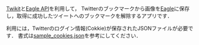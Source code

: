 [Twikit](https://github.com/d60/twikit)と[Eagle API](https://api.eagle.cool/)を利用して，
Twitterのブックマークから画像を[Eagle](https://jp.eagle.cool/)に保存し，取得に成功したツイートへのブックマークを解除するアプリです．

利用には，Twitterのログイン情報(Cokkie)が保存されたJSONファイルが必要です．
書式は[sample_cookies.json](https://github.com/Mass-ms/Twi_Bookmark_to_Eagle/blob/main/sample_cookies.json)を参考にしてください．
